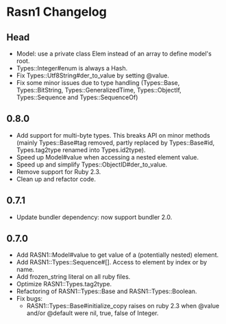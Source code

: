 # Rasn1 Changelog

## Head

* Model: use a private class Elem instead of an array to define model's root.
* Types::Integer#enum is always a Hash.
* Fix Types::Utf8String#der_to_value by setting @value.
* Fix some minor issues due to type handling (Types::Base, Types::BitString,
  Types::GeneralizedTime, Types::ObjectIf, Types::Sequence and Types::SequenceOf)

## 0.8.0

* Add support for multi-byte types. This breaks API on minor methods (mainly
  Types::Base#tag removed, partly replaced by Types::Base#id, Types.tag2type renamed into Types.id2type).
* Speed up Model#value when accessing a nested element value.
* Speed up and simplify Types::ObjectID#der_to_value.
* Remove support for Ruby 2.3.
* Clean up and refactor code.

## 0.7.1

* Update bundler dependency: now support bundler 2.0.

## 0.7.0

* Add RASN1::Model#value to get value of a (potentially nested) element.
* Add RASN1::Types::Sequence#[]. Access to element by index or by name.
* Add frozen_string literal on all ruby files.
* Optimize RASN1::Types.tag2type.
* Refactoring of RASN1::Types::Base and RASN1::Types::Boolean.
* Fix bugs:
  * RASN1::Types::Base#initialize_copy raises on ruby 2.3 when @value and/or @default were nil, true, false of Integer.
